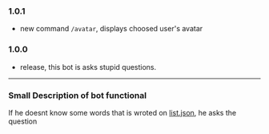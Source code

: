### 1.0.1
- new command ```/avatar```, displays choosed user's avatar

### 1.0.0
- release, this bot is asks stupid questions. 

<hr />

### Small Description of bot functional

If he doesnt know some words that is wroted on [list.json](https://github.com/damirTAG/Yerzhan-AkhBot/blob/main/src/data/list.json), he asks the question
